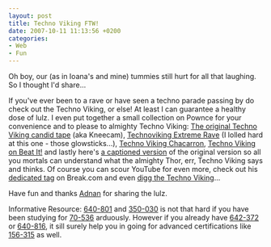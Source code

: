 ```yaml
---
layout: post
title: Techno Viking FTW!
date: 2007-10-11 11:13:56 +0200
categories:
- Web
- Fun
---
```

Oh boy, our (as in Ioana's and mine) tummies still hurt for all that laughing. So I thought I'd share...

If you've ever been to a rave or have seen a techno parade passing by do check out the Techno Viking, or else! At least I can guarantee a healthy dose of lulz. I even put together a small collection on Pownce for your convenience and to please to almighty Techno Viking: <a href="http://pownce.com/kitsched/notes/824654/">The original Techno Viking candid tape</a> (aka Kneecam), <a href="http://pownce.com/kitsched/notes/824655/">Technoviking Extreme Rave</a> (I lolled hard at this one - those glowsticks...), <a href="http://pownce.com/kitsched/notes/824659/">Techno Viking Chacarron</a>, <a href="http://pownce.com/kitsched/notes/824661/">Techno Viking on Beat It!</a> and lastly here's <a href="http://pownce.com/kitsched/notes/827105/">a captioned version</a> of the original version so all you mortals can understand what the almighty Thor, err, Techno Viking says and thinks. Of course you can scour YouTube for even more, check out his <a href="http://break.com/tags/technoviking">dedicated tag</a> on Break.com and even <a href="http://www.digg.com/videos_comedy/All_Hail_Technoviking_2">digg the Techno Viking</a>...

Have fun and thanks <a href="http://www.adnan.ro">Adnan</a> for sharing the lulz.

Informative Resource: <a href="http://www.exact-exams.com/640-801-exam.html">640-801</a> and <a href="http://www.real-exams.com/350-030.htm">350-030</a> is not that hard if you have been studying for <a href="http://www.exactquestions.com/70-536.html">70-536</a> arduously. However if you already have <a href="http://www.testking.com/642-372.htm">642-372</a> or <a href="http://www.testking-questions.com/exam/640-816.htm">640-816</a>, it sill surely help you in going for advanced certifications like <a href="http://www.testking.net/testking-156-315.htm">156-315</a> as well.

